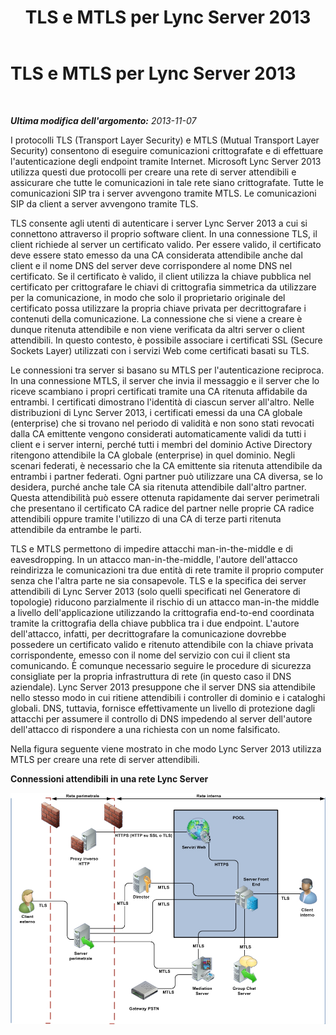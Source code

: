 ﻿---
title: TLS e MTLS per Lync Server 2013
TOCTitle: TLS e MTLS per Lync Server 2013
ms:assetid: b32a5b85-fc82-42dc-a9b2-96400f8cd2b8
ms:mtpsurl: https://technet.microsoft.com/it-it/library/Dn481133(v=OCS.15)
ms:contentKeyID: 59679243
ms.date: 08/24/2015
mtps_version: v=OCS.15
ms.translationtype: HT
---

# TLS e MTLS per Lync Server 2013

 

_**Ultima modifica dell'argomento:** 2013-11-07_

I protocolli TLS (Transport Layer Security) e MTLS (Mutual Transport Layer Security) consentono di eseguire comunicazioni crittografate e di effettuare l'autenticazione degli endpoint tramite Internet. Microsoft Lync Server 2013 utilizza questi due protocolli per creare una rete di server attendibili e assicurare che tutte le comunicazioni in tale rete siano crittografate. Tutte le comunicazioni SIP tra i server avvengono tramite MTLS. Le comunicazioni SIP da client a server avvengono tramite TLS.

TLS consente agli utenti di autenticare i server Lync Server 2013 a cui si connettono attraverso il proprio software client. In una connessione TLS, il client richiede al server un certificato valido. Per essere valido, il certificato deve essere stato emesso da una CA considerata attendibile anche dal client e il nome DNS del server deve corrispondere al nome DNS nel certificato. Se il certificato è valido, il client utilizza la chiave pubblica nel certificato per crittografare le chiavi di crittografia simmetrica da utilizzare per la comunicazione, in modo che solo il proprietario originale del certificato possa utilizzare la propria chiave privata per decrittografare i contenuti della comunicazione. La connessione che si viene a creare è dunque ritenuta attendibile e non viene verificata da altri server o client attendibili. In questo contesto, è possibile associare i certificati SSL (Secure Sockets Layer) utilizzati con i servizi Web come certificati basati su TLS.

Le connessioni tra server si basano su MTLS per l'autenticazione reciproca. In una connessione MTLS, il server che invia il messaggio e il server che lo riceve scambiano i propri certificati tramite una CA ritenuta affidabile da entrambi. I certificati dimostrano l'identità di ciascun server all'altro. Nelle distribuzioni di Lync Server 2013, i certificati emessi da una CA globale (enterprise) che si trovano nel periodo di validità e non sono stati revocati dalla CA emittente vengono considerati automaticamente validi da tutti i client e i server interni, perché tutti i membri del dominio Active Directory ritengono attendibile la CA globale (enterprise) in quel dominio. Negli scenari federati, è necessario che la CA emittente sia ritenuta attendibile da entrambi i partner federati. Ogni partner può utilizzare una CA diversa, se lo desidera, purché anche tale CA sia ritenuta attendibile dall'altro partner. Questa attendibilità può essere ottenuta rapidamente dai server perimetrali che presentano il certificato CA radice del partner nelle proprie CA radice attendibili oppure tramite l'utilizzo di una CA di terze parti ritenuta attendibile da entrambe le parti.

TLS e MTLS permettono di impedire attacchi man-in-the-middle e di eavesdropping. In un attacco man-in-the-middle, l'autore dell'attacco reindirizza le comunicazioni tra due entità di rete tramite il proprio computer senza che l'altra parte ne sia consapevole. TLS e la specifica dei server attendibili di Lync Server 2013 (solo quelli specificati nel Generatore di topologie) riducono parzialmente il rischio di un attacco man-in-the middle a livello dell'applicazione utilizzando la crittografia end-to-end coordinata tramite la crittografia della chiave pubblica tra i due endpoint. L'autore dell'attacco, infatti, per decrittografare la comunicazione dovrebbe possedere un certificato valido e ritenuto attendibile con la chiave privata corrispondente, emesso con il nome del servizio con cui il client sta comunicando. È comunque necessario seguire le procedure di sicurezza consigliate per la propria infrastruttura di rete (in questo caso il DNS aziendale). Lync Server 2013 presuppone che il server DNS sia attendibile nello stesso modo in cui ritiene attendibili i controller di dominio e i cataloghi globali. DNS, tuttavia, fornisce effettivamente un livello di protezione dagli attacchi per assumere il controllo di DNS impedendo al server dell'autore dell'attacco di rispondere a una richiesta con un nome falsificato.

Nella figura seguente viene mostrato in che modo Lync Server 2013 utilizza MTLS per creare una rete di server attendibili.

**Connessioni attendibili in una rete Lync Server**

![Uso di MTLS](images/Dn481133.437749da-c372-4f0d-ac72-ccfd5191696b(OCS.15).jpg "Uso di MTLS")

